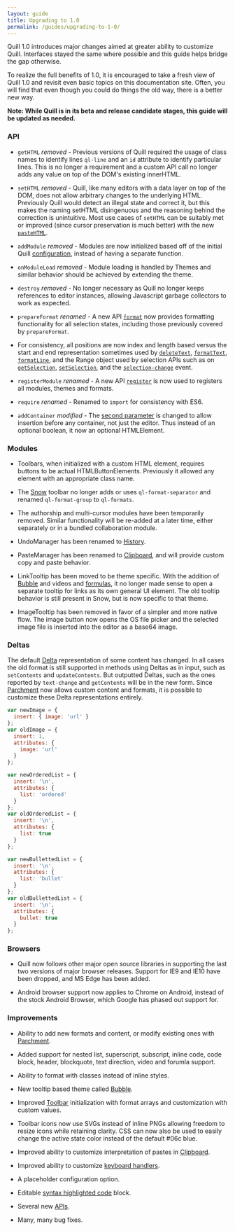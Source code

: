 ```yaml
---
layout: guide
title: Upgrading to 1.0
permalink: /guides/upgrading-to-1-0/
---
```


Quill 1.0 introduces major changes aimed at greater ability to customize Quill. Interfaces stayed the same where possible and this guide helps bridge the gap otherwise.

To realize the full benefits of 1.0, it is encouraged to take a fresh view of Quill 1.0 and revisit even basic topics on this documentation site. Often, you will find that even though you could do things the old way, there is a better new way.

**Note: While Quill is in its beta and release candidate stages, this guide will be updated as needed.**


### API

- `getHTML` *removed* - Previous versions of Quill required the usage of class names to identify lines `ql-line` and an `id` attribute to identify particular lines. This is no longer a requirement and a custom API call no longer adds any value on top of the DOM's existing innerHTML.

- `setHTML` *removed* - Quill, like many editors with a data layer on top of the DOM, does not allow arbitrary changes to the underlying HTML. Previously Quill would detect an illegal state and correct it, but this makes the naming setHTML disingenuous and the reasoning behind the correction is unintuitive. Most use cases of `setHTML` can be suitably met or improved (since cursor preservation is much better) with the new [`pasteHTML`](/docs/api/#pastehtml).

- `addModule` *removed* - Modules are now initialized based off of the initial Quill [configuration](/docs/configuration/), instead of having a separate function.

- `onModuleLoad` *removed* - Module loading is handled by Themes and similar behavior should be achieved by extending the theme.

- `destroy` *removed* - No longer necessary as Quill no longer keeps references to editor instances, allowing Javascript garbage collectors to work as expected.

- `prepareFormat` *renamed* - A new API [`format`](/docs/api/#format) now provides formatting functionality for all selection states, including those previously covered by `prepareFormat`.

- For consistency, all positions are now index and length based versus the start and end representation sometimes used by [`deleteText`](/docs/api/#deletetext), [`formatText`](/docs/api/#formattext), [`formatLine`](/docs/api/#formatline), and the Range object used by selection APIs such as on [`getSelection`](/docs/api/#getselection), [`setSelection`](/docs/api/#setselection), and the [`selection-change`](/docs/api/#selection-change) event.

- `registerModule` *renamed* - A new API [`register`](/docs/api/#register) is now used to registers all modules, themes and formats.

- `require` *renamed* - Renamed to `import` for consistency with ES6.

- `addContainer` *modified* - The [second parameter](/docs/api/#addcontainer) is changed to allow insertion before any container, not just the editor. Thus instead of an optional boolean, it now an optional HTMLElement.


### Modules

- Toolbars, when initialized with a custom HTML element, requires buttons to be actual HTMLButtonElements. Previously it allowed any element with an appropriate class name.

- The [Snow](/docs/themes/#snow/) toolbar no longer adds or uses `ql-format-separator` and renamed `ql-format-group` to `ql-formats`.

- The authorship and multi-cursor modules have been temporarily removed. Similar functionality will be re-added at a later time, either separately or in a bundled collaboration module.

- UndoManager has been renamed to [History](/docs/modules/history/).

- PasteManager has been renamed to [Clipboard](/docs/modules/clipboard/), and will provide custom copy and paste behavior.

- LinkTooltip has been moved to be theme specific. With the addition of [Bubble](/docs/themes/#bubble) and videos and [formulas](/docs/modules/formula/), it no longer made sense to open a separate tooltip for links as its own general UI element. The old tooltip behavior is still present in Snow, but is now specific to that theme.

- ImageTooltip has been removed in favor of a simpler and more native flow. The image button now opens the OS file picker and the selected image file is inserted into the editor as a base64 image.


### Deltas

The default [Delta](/guides/working-with-deltas/) representation of some content has changed. In all cases the old format is still supported in methods using Deltas as in input, such as `setContents` and `updateContents`. But outputted Deltas, such as the ones reported by `text-change` and `getContents` will be in the new form. Since [Parchment](https://github.com/quilljs/parchment) now allows custom content and formats, it is possible to customize these Delta representations entirely.

```javascript
var newImage = {
  insert: { image: 'url' }
};
var oldImage = {
  insert: 1,
  attributes: {
    image: 'url'
  }
};

var newOrderedList = {
  insert: '\n',
  attributes: {
    list: 'ordered'
  }
};
var oldOrderedList = {
  insert: '\n',
  attributes: {
    list: true
  }
};

var newBullettedList = {
  insert: '\n',
  attributes: {
    list: 'bullet'
  }
};
var oldBullettedList = {
  insert: '\n',
  attributes: {
    bullet: true
  }
};

```


### Browsers

- Quill now follows other major open source libraries in supporting the last two versions of major browser releases. Support for IE9 and IE10 have been dropped, and MS Edge has been added.

- Android browser support now applies to Chrome on Android, instead of the stock Android Browser, which Google has phased out support for.


### Improvements

- Ability to add new formats and content, or modify existing ones with [Parchment](/guides/building-on-parchment/).

- Added support for nested list, superscript, subscript, inline code, code block, header, blockquote, text direction, video and forumla support.

- Ability to format with classes instead of inline styles.

- New tooltip based theme called [Bubble](/docs/themes/#bubble/).

- Improved [Toolbar](/docs/modules/toolbar/) initialization with format arrays and customization with custom values.

- Toolbar icons now use SVGs instead of inline PNGs allowing freedom to resize icons while retaining clarity. CSS can now also be used to easily change the active state color instead of the default #06c blue.

- Improved ability to customize interpretation of pastes in [Clipboard](/docs/modules/clipboard/).

- Improved ability to customize [keyboard handlers](/docs/modules/keyboard/).

- A placeholder configuration option.

- Editable [syntax highlighted code](/docs/modules/syntax/) block.

- Several new [APIs](/docs/api/).

- Many, many bug fixes.

